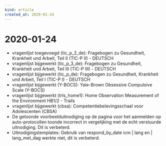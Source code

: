 ```yaml
---
kind: article
created_at: 2020-01-24
---
```


# 2020-01-24

* vragenlijst toegevoegd (tic_p_2_de): Fragebogen zu Gesundheit, Krankheit und Arbeit, Teil II (TIC-P II) - DEUTSCH
* vragenlijst bijgewerkt (tic_p_3_de): Fragebogen zu Gesundheit, Krankheit und Arbeit, Teil III (TIC-P III) - DEUTSCH
* vragenlijst bijgewerkt (tic_p_de): Fragebogen zu Gesundheit, Krankheit und Arbeit, Teil I (TIC-P I) - DEUTSCH
* vragenlijst bijgewerkt (Y-BOCS): Yale-Brown Obsessive Compulsive Scale (Y-BOCS)
* vragenlijst bijgewerkt (trls_home1): Home Observation Measurement of the Environment HB1/2 - Trails
* vragenlijst bijgewerkt (cbsa): Competentiebelevingsschaal voor Adolescenten (CBSA)
* De getoonde voorbeelduitnodiging op de pagina voor het aanmelden op auto-protocollen toonde incorrect in vergelijking met de echt verstuurde uitnodiging. Dit is verbeterd.
* Uitnodigingstemplates: Gebruik van respond_by_date icm | lang en | lang_met_dag werkte niet, dit is verbeterd.
